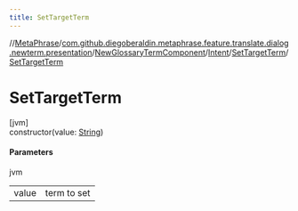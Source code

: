 ```yaml
---
title: SetTargetTerm
---
```

//[MetaPhrase](../../../../../index.html)/[com.github.diegoberaldin.metaphrase.feature.translate.dialog.newterm.presentation](../../../index.html)/[NewGlossaryTermComponent](../../index.html)/[Intent](../index.html)/[SetTargetTerm](index.html)/[SetTargetTerm](-set-target-term.html)



# SetTargetTerm



[jvm]\
constructor(value: [String](https://kotlinlang.org/api/latest/jvm/stdlib/kotlin/-string/index.html))



#### Parameters


jvm

| | |
|---|---|
| value | term to set |




